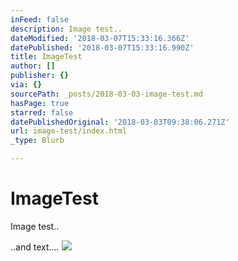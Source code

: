 ```yaml
---
inFeed: false
description: Image test..
dateModified: '2018-03-07T15:33:16.366Z'
datePublished: '2018-03-07T15:33:16.990Z'
title: ImageTest
author: []
publisher: {}
via: {}
sourcePath: _posts/2018-03-03-image-test.md
hasPage: true
starred: false
datePublishedOriginal: '2018-03-03T09:38:06.271Z'
url: image-test/index.html
_type: Blurb

---
```

# ImageTest

Image test..

..and text....
![](https://the-grid-user-content.s3-us-west-2.amazonaws.com/4ca5526d-72b8-47b8-b62c-f2c1e9b24418.png)